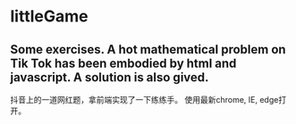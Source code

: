 # littleGame
Some exercises. 
A hot mathematical problem on Tik Tok has been embodied by html and javascript. A solution is also gived.
----
抖音上的一道网红题，拿前端实现了一下练练手。
使用最新chrome, IE, edge打开。
